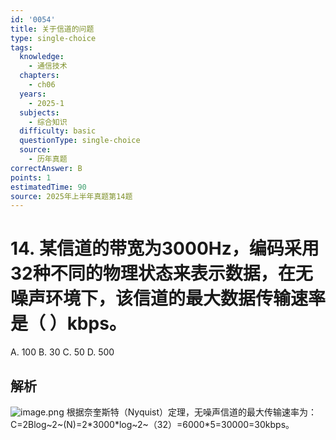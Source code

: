 ```yaml
---
id: '0054'
title: 关于信道的问题
type: single-choice
tags:
  knowledge:
    - 通信技术
  chapters:
    - ch06
  years:
    - 2025-1
  subjects:
    - 综合知识
  difficulty: basic
  questionType: single-choice
  source:
    - 历年真题
correctAnswer: B
points: 1
estimatedTime: 90
source: 2025年上半年真题第14题
---
```

# 14. 某信道的带宽为3000Hz，编码采用32种不同的物理状态来表示数据，在无噪声环境下，该信道的最大数据传输速率是（ ）kbps。

A. 100
B. 30
C. 50
D. 500

## 解析

![image.png](https://alidocs.oss-cn-zhangjiakou.aliyuncs.com/res/yBRq1ZPjkr7PKOdv/img/1e69dff6-7035-4ba4-898a-5803eba1eb2b.png)
根据奈奎斯特（Nyquist）定理，无噪声信道的最大传输速率为：
C=2Blog~2~(N)=2\*3000\*log~2~（32）=6000\*5=30000=30kbps。
